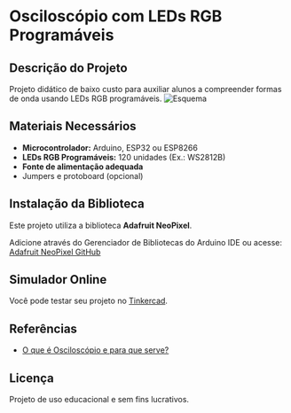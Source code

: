 # Osciloscópio com LEDs RGB Programáveis

## Descrição do Projeto

Projeto didático de baixo custo para auxiliar alunos a compreender formas de onda usando LEDs RGB programáveis.
![Esquema]('screenshots/esquema.png')
## Materiais Necessários

- **Microcontrolador:** Arduino, ESP32 ou ESP8266
- **LEDs RGB Programáveis:** 120 unidades (Ex.: WS2812B)
- **Fonte de alimentação adequada**
- Jumpers e protoboard (opcional)

## Instalação da Biblioteca

Este projeto utiliza a biblioteca **Adafruit NeoPixel**.

Adicione através do Gerenciador de Bibliotecas do Arduino IDE ou acesse:
[Adafruit NeoPixel GitHub](https://github.com/adafruit/Adafruit_NeoPixel)

## Simulador Online

Você pode testar seu projeto no [Tinkercad](https://www.tinkercad.com/).

## Referências

- [O que é Osciloscópio e para que serve?](https://www.mundodaeletrica.com.br/o-que-e-osciloscopio-e-para-que-serve/#google_vignette)

## Licença

Projeto de uso educacional e sem fins lucrativos.
